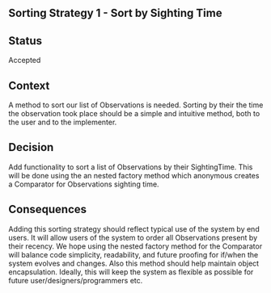 ## Sorting Strategy 1 - Sort by Sighting Time

## Status

Accepted

## Context

A method to sort our list of Observations is needed. Sorting by their the time the observation took place should be a simple and intuitive method, both to the user and to the implementer.

## Decision

Add functionality to sort a list of Observations by their SightingTime. This will be done using the an nested factory method which anonymous creates a Comparator for Observations sighting time.

## Consequences

Adding this sorting strategy should reflect typical use of the system by end users. It will allow users of the system to order all Observations present by their recency.
We hope using the nested factory method for the Comparator will balance code simplicity, readability, and future proofing for if/when the system evolves and changes. Also this method should help maintain object encapsulation.
Ideally, this will keep the system as flexible as possible for future user/designers/programmers etc.
